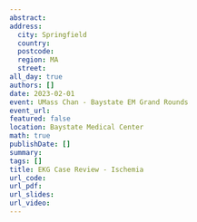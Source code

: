 ```yaml
---
abstract: 
address:
  city: Springfield
  country:
  postcode: 
  region: MA
  street: 
all_day: true
authors: []
date: 2023-02-01
event: UMass Chan - Baystate EM Grand Rounds
event_url: 
featured: false
location: Baystate Medical Center
math: true
publishDate: []
summary: 
tags: []
title: EKG Case Review - Ischemia
url_code: 
url_pdf: 
url_slides: 
url_video: 
---
```

